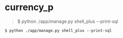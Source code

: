 # currency_p

> $ python ./app/manage.py shell_plus --print-sql

`$ python ./app/manage.py shell_plus --print-sql`